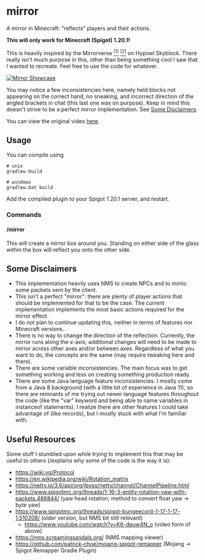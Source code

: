 # mirror
A mirror in Minecraft: "reflects" players and their actions.

**This will only work for Minecraft (Spigot) 1.20.1!**

This is heavily inspired by the Mirrorverse
[<sup>[1]</sup>](https://wiki.hypixel.net/Mirrorverse) 
[<sup>[2]</sup>](https://hypixel-skyblock.fandom.com/wiki/Mirrorverse) 
on Hypixel Skyblock. There really isn't much purpose in this, other than being something cool I saw that I wanted to
recreate. Feel free to use the code for whatever.

[![Mirror Showcase](./examples/mirror.gif)](./examples/mirror.gif)

You may notice a few inconsistencies here, namely held blocks not appearing on the correct hand, no sneaking, and
incorrect direction of the angled brackets in chat (this last one was on purpose). Keep in mind this doesn't strive 
to be a perfect mirror implementation. See [Some Disclaimers](#some-disclaimers).

You can view the original video [here](./examples/mirror.mp4).

## Usage

You can compile using
```shell
# unix
gradlew build

# windows
gradlew.bat build
```
Add the compiled plugin to your Spigot 1.20.1 server, and restart.

### Commands

#### /mirror
This will create a mirror box around you. Standing on either side of the glass within the box will reflect you onto the
other side.

## Some Disclaimers

- This implementation heavily uses NMS to create NPCs and to mimic some packets sent by the client.
- This isn't a perfect "mirror": there are plenty of player actions that should be implemented for that to be the case.
  The current implementation implements the most basic actions required for the mirror effect.
- I do not plan to continue updating this, neither in terms of features nor Minecraft versions.
- There is no way to change the direction of the reflection. Currently, the mirror runs along the x-axis; additional
  changes will need to be made to mirror across other axes and/or between axes. Regardless of what you want to do, the
  concepts are the same (may require tweaking here and there).
- There are some variable inconsistencies. The main focus was to get something working and less on creating something
  production ready.
- There are some Java language feature inconsistencies. I mostly come from a Java 8 background (with a little bit of 
  experience in Java 11), so there are remnants of me trying out newer language features throughout the code (like the 
  "var" keyword and being able to name variables in instanceof statements). I realize there are other features I could
  take advantage of (like records), but I mostly stuck with what I'm familiar with.

## Useful Resources

Some stuff I stumbled upon while trying to implement this that may be useful to others (/explains why some of the code
is the way it is):
- https://wiki.vg/Protocol
- https://en.wikipedia.org/wiki/Rotation_matrix
- https://netty.io/3.6/api/org/jboss/netty/channel/ChannelPipeline.html
- https://www.spigotmc.org/threads/1-16-3-entity-rotation-yaw-with-packets.486844/ (yaw head rotation; method to convert 
  float yaw -> byte yaw)
- https://www.spigotmc.org/threads/spigot-bungeecord-1-17-1-17-1.510208/ (older version, but NMS bit still relevant)
  - https://www.youtube.com/watch?v=K6-deuw4N_o (video form of above)
- https://nms.screamingsandals.org/ (NMS mapping viewer)
- https://github.com/patrick-choe/mojang-spigot-remapper (Mojang -> Spigot Remapper Gradle Plugin)
